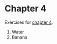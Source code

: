 # Chapter 4
Exercises for [chapter 4](https://info201.github.io/git-basics.html).
1. Water
2. Banana
